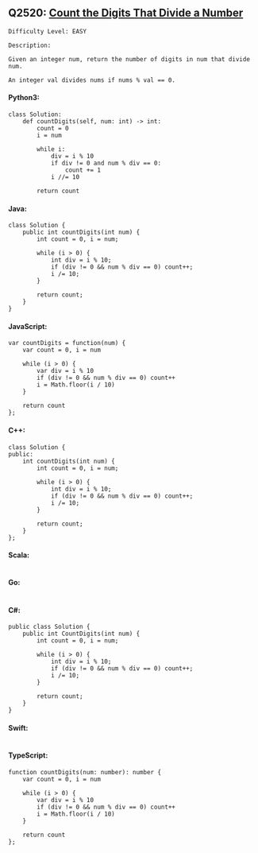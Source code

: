 ## Q2520: [Count the Digits That Divide a Number](https://leetcode.com/problems/count-the-digits-that-divide-a-number/)

```
Difficulty Level: EASY
```

```
Description:

Given an integer num, return the number of digits in num that divide num.

An integer val divides nums if nums % val == 0.
```

#### Python3:

```
class Solution:
    def countDigits(self, num: int) -> int:
        count = 0
        i = num

        while i:
            div = i % 10
            if div != 0 and num % div == 0:
                count += 1
            i //= 10

        return count
```

#### Java:

```
class Solution {
    public int countDigits(int num) {
        int count = 0, i = num;

        while (i > 0) {
            int div = i % 10;
            if (div != 0 && num % div == 0) count++;
            i /= 10;
        }

        return count;
    }
}
```

#### JavaScript:

```
var countDigits = function(num) {
    var count = 0, i = num

    while (i > 0) {
        var div = i % 10
        if (div != 0 && num % div == 0) count++
        i = Math.floor(i / 10)
    }

    return count
};
```

#### C++:

```
class Solution {
public:
    int countDigits(int num) {
        int count = 0, i = num;

        while (i > 0) {
            int div = i % 10;
            if (div != 0 && num % div == 0) count++;
            i /= 10;
        }

        return count;
    }
};
```

#### Scala:

```

```

#### Go:

```

```

#### C#:

```
public class Solution {
    public int CountDigits(int num) {
        int count = 0, i = num;

        while (i > 0) {
            int div = i % 10;
            if (div != 0 && num % div == 0) count++;
            i /= 10;
        }

        return count;
    }
}
```

#### Swift:

```

```

#### TypeScript:

```
function countDigits(num: number): number {
    var count = 0, i = num

    while (i > 0) {
        var div = i % 10
        if (div != 0 && num % div == 0) count++
        i = Math.floor(i / 10)
    }

    return count
};
```